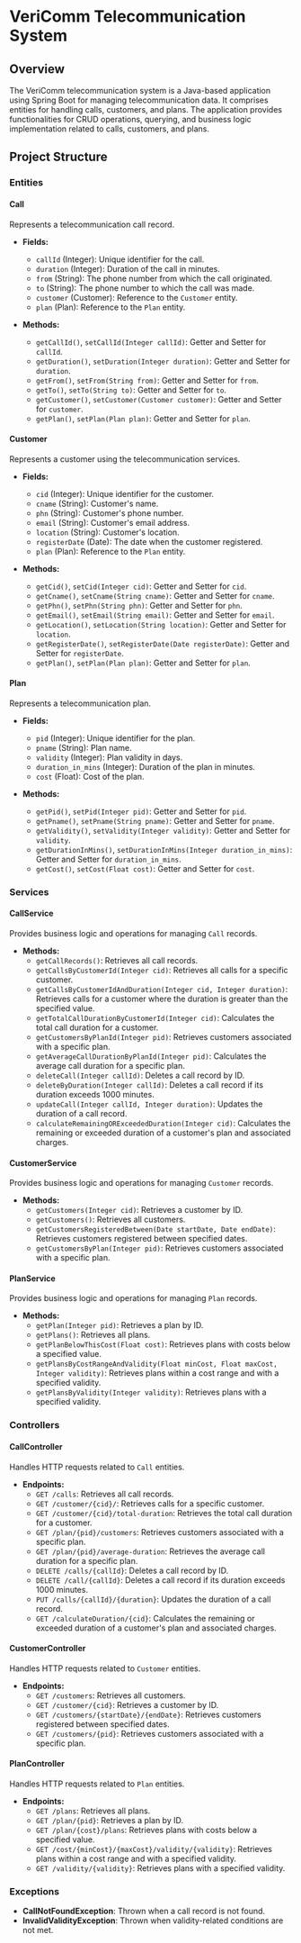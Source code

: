 # VeriComm Telecommunication System

## Overview

The VeriComm telecommunication system is a Java-based application using Spring Boot for managing telecommunication data. It comprises entities for handling calls, customers, and plans. The application provides functionalities for CRUD operations, querying, and business logic implementation related to calls, customers, and plans.

## Project Structure

### Entities

#### Call
Represents a telecommunication call record.

- **Fields:**
  - `callId` (Integer): Unique identifier for the call.
  - `duration` (Integer): Duration of the call in minutes.
  - `from` (String): The phone number from which the call originated.
  - `to` (String): The phone number to which the call was made.
  - `customer` (Customer): Reference to the `Customer` entity.
  - `plan` (Plan): Reference to the `Plan` entity.

- **Methods:**
  - `getCallId()`, `setCallId(Integer callId)`: Getter and Setter for `callId`.
  - `getDuration()`, `setDuration(Integer duration)`: Getter and Setter for `duration`.
  - `getFrom()`, `setFrom(String from)`: Getter and Setter for `from`.
  - `getTo()`, `setTo(String to)`: Getter and Setter for `to`.
  - `getCustomer()`, `setCustomer(Customer customer)`: Getter and Setter for `customer`.
  - `getPlan()`, `setPlan(Plan plan)`: Getter and Setter for `plan`.

#### Customer
Represents a customer using the telecommunication services.

- **Fields:**
  - `cid` (Integer): Unique identifier for the customer.
  - `cname` (String): Customer's name.
  - `phn` (String): Customer's phone number.
  - `email` (String): Customer's email address.
  - `location` (String): Customer's location.
  - `registerDate` (Date): The date when the customer registered.
  - `plan` (Plan): Reference to the `Plan` entity.

- **Methods:**
  - `getCid()`, `setCid(Integer cid)`: Getter and Setter for `cid`.
  - `getCname()`, `setCname(String cname)`: Getter and Setter for `cname`.
  - `getPhn()`, `setPhn(String phn)`: Getter and Setter for `phn`.
  - `getEmail()`, `setEmail(String email)`: Getter and Setter for `email`.
  - `getLocation()`, `setLocation(String location)`: Getter and Setter for `location`.
  - `getRegisterDate()`, `setRegisterDate(Date registerDate)`: Getter and Setter for `registerDate`.
  - `getPlan()`, `setPlan(Plan plan)`: Getter and Setter for `plan`.

#### Plan
Represents a telecommunication plan.

- **Fields:**
  - `pid` (Integer): Unique identifier for the plan.
  - `pname` (String): Plan name.
  - `validity` (Integer): Plan validity in days.
  - `duration_in_mins` (Integer): Duration of the plan in minutes.
  - `cost` (Float): Cost of the plan.

- **Methods:**
  - `getPid()`, `setPid(Integer pid)`: Getter and Setter for `pid`.
  - `getPname()`, `setPname(String pname)`: Getter and Setter for `pname`.
  - `getValidity()`, `setValidity(Integer validity)`: Getter and Setter for `validity`.
  - `getDurationInMins()`, `setDurationInMins(Integer duration_in_mins)`: Getter and Setter for `duration_in_mins`.
  - `getCost()`, `setCost(Float cost)`: Getter and Setter for `cost`.

### Services

#### CallService
Provides business logic and operations for managing `Call` records.

- **Methods:**
  - `getCallRecords()`: Retrieves all call records.
  - `getCallsByCustomerId(Integer cid)`: Retrieves all calls for a specific customer.
  - `getCallsByCustomerIdAndDuration(Integer cid, Integer duration)`: Retrieves calls for a customer where the duration is greater than the specified value.
  - `getTotalCallDurationByCustomerId(Integer cid)`: Calculates the total call duration for a customer.
  - `getCustomersByPlanId(Integer pid)`: Retrieves customers associated with a specific plan.
  - `getAverageCallDurationByPlanId(Integer pid)`: Calculates the average call duration for a specific plan.
  - `deleteCall(Integer callId)`: Deletes a call record by ID.
  - `deleteByDuration(Integer callId)`: Deletes a call record if its duration exceeds 1000 minutes.
  - `updateCall(Integer callId, Integer duration)`: Updates the duration of a call record.
  - `calculateRemainingORExceededDuration(Integer cid)`: Calculates the remaining or exceeded duration of a customer's plan and associated charges.

#### CustomerService
Provides business logic and operations for managing `Customer` records.

- **Methods:**
  - `getCustomers(Integer cid)`: Retrieves a customer by ID.
  - `getCustomers()`: Retrieves all customers.
  - `getCustomersRegisteredBetween(Date startDate, Date endDate)`: Retrieves customers registered between specified dates.
  - `getCustomersByPlan(Integer pid)`: Retrieves customers associated with a specific plan.

#### PlanService
Provides business logic and operations for managing `Plan` records.

- **Methods:**
  - `getPlan(Integer pid)`: Retrieves a plan by ID.
  - `getPlans()`: Retrieves all plans.
  - `getPlanBelowThisCost(Float cost)`: Retrieves plans with costs below a specified value.
  - `getPlansByCostRangeAndValidity(Float minCost, Float maxCost, Integer validity)`: Retrieves plans within a cost range and with a specified validity.
  - `getPlansByValidity(Integer validity)`: Retrieves plans with a specified validity.

### Controllers

#### CallController
Handles HTTP requests related to `Call` entities.

- **Endpoints:**
  - `GET /calls`: Retrieves all call records.
  - `GET /customer/{cid}/`: Retrieves calls for a specific customer.
  - `GET /customer/{cid}/total-duration`: Retrieves the total call duration for a customer.
  - `GET /plan/{pid}/customers`: Retrieves customers associated with a specific plan.
  - `GET /plan/{pid}/average-duration`: Retrieves the average call duration for a specific plan.
  - `DELETE /calls/{callId}`: Deletes a call record by ID.
  - `DELETE /call/{callId}`: Deletes a call record if its duration exceeds 1000 minutes.
  - `PUT /calls/{callId}/{duration}`: Updates the duration of a call record.
  - `GET /calculateDuration/{cid}`: Calculates the remaining or exceeded duration of a customer's plan and associated charges.

#### CustomerController
Handles HTTP requests related to `Customer` entities.

- **Endpoints:**
  - `GET /customers`: Retrieves all customers.
  - `GET /customer/{cid}`: Retrieves a customer by ID.
  - `GET /customers/{startDate}/{endDate}`: Retrieves customers registered between specified dates.
  - `GET /customers/{pid}`: Retrieves customers associated with a specific plan.

#### PlanController
Handles HTTP requests related to `Plan` entities.

- **Endpoints:**
  - `GET /plans`: Retrieves all plans.
  - `GET /plan/{pid}`: Retrieves a plan by ID.
  - `GET /plan/{cost}/plans`: Retrieves plans with costs below a specified value.
  - `GET /cost/{minCost}/{maxCost}/validity/{validity}`: Retrieves plans within a cost range and with a specified validity.
  - `GET /validity/{validity}`: Retrieves plans with a specified validity.

### Exceptions

- **CallNotFoundException**: Thrown when a call record is not found.
- **InvalidValidityException**: Thrown when validity-related conditions are not met.

